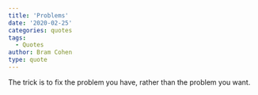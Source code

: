 ```yaml
---
title: 'Problems'
date: '2020-02-25'
categories: quotes
tags:
  - Quotes
author: Bram Cohen
type: quote
---
```


The trick is to fix the problem you have, rather than the problem you want.
